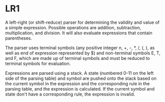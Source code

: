 # LR1
A left-right (or shift-reduce) parser for determining the validity and value of a simple expression. Possible operations are addition, subtraction, multiplication, and division. It will also evaluate expressions that contain parentheses.

The parser uses terminal symbols (any positive integer n, +, -, &ast;, /, (, ), as well as end of expression represented by $) and non-terminal symbols E, T, and F, which are made up of terminal symbols and must be reduced to terminal symbols for evaluation. 

Expressions are parsed using a stack. A state (numbered 0-11 on the left side of the parsing table) and symbol are pushed onto the stack based on the current symbol in the expression and the corresponding rule in the parsing table, and the expression is calculated. If the current symbol and state don't have a corresponding rule, the expression is invalid.
